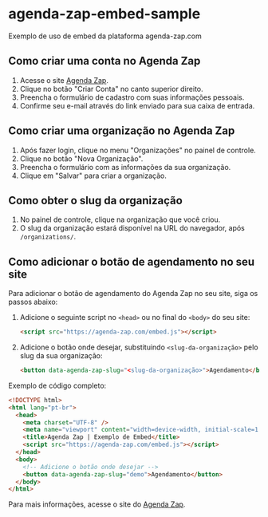 # agenda-zap-embed-sample
Exemplo de uso de embed da plataforma agenda-zap.com

## Como criar uma conta no Agenda Zap

1. Acesse o site [Agenda Zap](https://agenda-zap.com/).
2. Clique no botão "Criar Conta" no canto superior direito.
3. Preencha o formulário de cadastro com suas informações pessoais.
4. Confirme seu e-mail através do link enviado para sua caixa de entrada.

## Como criar uma organização no Agenda Zap

1. Após fazer login, clique no menu "Organizações" no painel de controle.
2. Clique no botão "Nova Organização".
3. Preencha o formulário com as informações da sua organização.
4. Clique em "Salvar" para criar a organização.

## Como obter o slug da organização

1. No painel de controle, clique na organização que você criou.
2. O slug da organização estará disponível na URL do navegador, após `/organizations/`.

## Como adicionar o botão de agendamento no seu site

Para adicionar o botão de agendamento do Agenda Zap no seu site, siga os passos abaixo:

1. Adicione o seguinte script no `<head>` ou no final do `<body>` do seu site:
   ```html
   <script src="https://agenda-zap.com/embed.js"></script>
   ```

2. Adicione o botão onde desejar, substituindo `<slug-da-organização>` pelo slug da sua organização:
   ```html
   <button data-agenda-zap-slug="<slug-da-organização>">Agendamento</button>
   ```

Exemplo de código completo:
```html
<!DOCTYPE html>
<html lang="pt-br">
  <head>
    <meta charset="UTF-8" />
    <meta name="viewport" content="width=device-width, initial-scale=1.0" />
    <title>Agenda Zap | Exemplo de Embed</title>
    <script src="https://agenda-zap.com/embed.js"></script>
  </head>
  <body>
    <!-- Adicione o botão onde desejar -->
    <button data-agenda-zap-slug="demo">Agendamento</button>
  </body>
</html>
```

Para mais informações, acesse o site do [Agenda Zap](https://agenda-zap.com).
